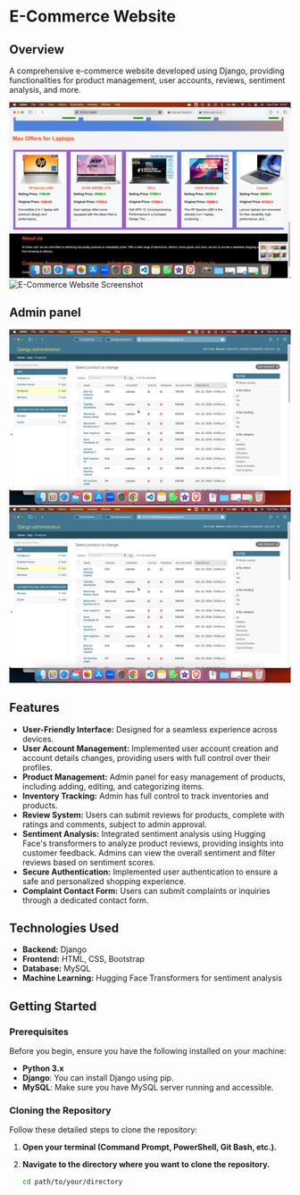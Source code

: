 # E-Commerce Website

## Overview
A comprehensive e-commerce website developed using Django, providing functionalities for product management, user accounts, reviews, sentiment analysis, and more.

![E-Commerce Website Screenshot](images/screenshot-1.png) <!-- Replace with the actual image path -->
![E-Commerce Website Screenshot](images/screenshot-1.1png) <!-- Replace with the actual image path -->
## Admin panel
![E-Commerce Website Screenshot](images/admin.png) <!-- Replace with the actual image path -->
![E-Commerce Website Screenshot](images/admin-1.png) <!-- Replace with the actual image path -->


## Features
- **User-Friendly Interface:** Designed for a seamless experience across devices.
- **User Account Management:** Implemented user account creation and account details changes, providing users with full control over their profiles.
- **Product Management:** Admin panel for easy management of products, including adding, editing, and categorizing items.
- **Inventory Tracking:** Admin has full control to track inventories and products.
- **Review System:** Users can submit reviews for products, complete with ratings and comments, subject to admin approval.
- **Sentiment Analysis:** Integrated sentiment analysis using Hugging Face's transformers to analyze product reviews, providing insights into customer feedback. Admins can view the overall sentiment and filter reviews based on sentiment scores.
- **Secure Authentication:** Implemented user authentication to ensure a safe and personalized shopping experience.
- **Complaint Contact Form:** Users can submit complaints or inquiries through a dedicated contact form.

## Technologies Used
- **Backend:** Django
- **Frontend:** HTML, CSS, Bootstrap
- **Database:** MySQL
- **Machine Learning:** Hugging Face Transformers for sentiment analysis

## Getting Started

### Prerequisites
Before you begin, ensure you have the following installed on your machine:
- **Python 3.x**
- **Django**: You can install Django using pip.
- **MySQL**: Make sure you have MySQL server running and accessible.

### Cloning the Repository
Follow these detailed steps to clone the repository:

1. **Open your terminal (Command Prompt, PowerShell, Git Bash, etc.).**
  
2. **Navigate to the directory where you want to clone the repository.**
   ```bash
   cd path/to/your/directory
